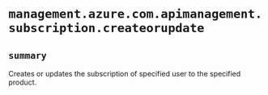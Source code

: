 # `management.azure.com.apimanagement.subscription.createorupdate`

## `summary`
Creates or updates the subscription of specified user to the specified product.


